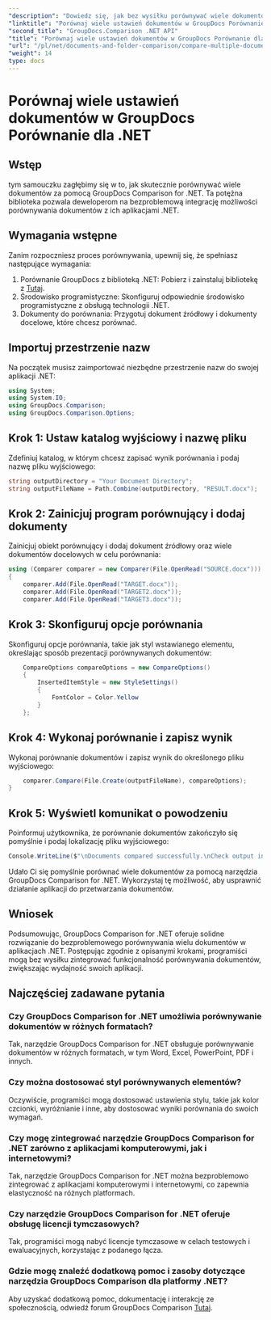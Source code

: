```yaml
---
"description": "Dowiedz się, jak bez wysiłku porównywać wiele dokumentów za pomocą GroupDocs Comparison for .NET. Postępuj zgodnie z naszym przewodnikiem krok po kroku, aby płynnie przetwarzać dokumenty."
"linktitle": "Porównaj wiele ustawień dokumentów w GroupDocs Porównanie dla .NET"
"second_title": "GroupDocs.Comparison .NET API"
"title": "Porównaj wiele ustawień dokumentów w GroupDocs Porównanie dla .NET"
"url": "/pl/net/documents-and-folder-comparison/compare-multiple-documents-settings-dotnet/"
"weight": 14
type: docs
---
```

# Porównaj wiele ustawień dokumentów w GroupDocs Porównanie dla .NET

## Wstęp
tym samouczku zagłębimy się w to, jak skutecznie porównywać wiele dokumentów za pomocą GroupDocs Comparison for .NET. Ta potężna biblioteka pozwala deweloperom na bezproblemową integrację możliwości porównywania dokumentów z ich aplikacjami .NET.
## Wymagania wstępne
Zanim rozpoczniesz proces porównywania, upewnij się, że spełniasz następujące wymagania:
1. Porównanie GroupDocs z biblioteką .NET: Pobierz i zainstaluj bibliotekę z [Tutaj](https://releases.groupdocs.com/comparison/net/).
2. Środowisko programistyczne: Skonfiguruj odpowiednie środowisko programistyczne z obsługą technologii .NET.
3. Dokumenty do porównania: Przygotuj dokument źródłowy i dokumenty docelowe, które chcesz porównać.

## Importuj przestrzenie nazw
Na początek musisz zaimportować niezbędne przestrzenie nazw do swojej aplikacji .NET:
```csharp
using System;
using System.IO;
using GroupDocs.Comparison;
using GroupDocs.Comparison.Options;
```
## Krok 1: Ustaw katalog wyjściowy i nazwę pliku
Zdefiniuj katalog, w którym chcesz zapisać wynik porównania i podaj nazwę pliku wyjściowego:
```csharp
string outputDirectory = "Your Document Directory";
string outputFileName = Path.Combine(outputDirectory, "RESULT.docx");
```
## Krok 2: Zainicjuj program porównujący i dodaj dokumenty
Zainicjuj obiekt porównujący i dodaj dokument źródłowy oraz wiele dokumentów docelowych w celu porównania:
```csharp
using (Comparer comparer = new Comparer(File.OpenRead("SOURCE.docx")))
{
    comparer.Add(File.OpenRead("TARGET.docx"));
    comparer.Add(File.OpenRead("TARGET2.docx"));
    comparer.Add(File.OpenRead("TARGET3.docx"));
```
## Krok 3: Skonfiguruj opcje porównania
Skonfiguruj opcje porównania, takie jak styl wstawianego elementu, określając sposób prezentacji porównywanych dokumentów:
```csharp
    CompareOptions compareOptions = new CompareOptions()
    {
        InsertedItemStyle = new StyleSettings()
        {
            FontColor = Color.Yellow
        }
    };
```
## Krok 4: Wykonaj porównanie i zapisz wynik
Wykonaj porównanie dokumentów i zapisz wynik do określonego pliku wyjściowego:
```csharp
    comparer.Compare(File.Create(outputFileName), compareOptions);
}
```
## Krok 5: Wyświetl komunikat o powodzeniu
Poinformuj użytkownika, że porównanie dokumentów zakończyło się pomyślnie i podaj lokalizację pliku wyjściowego:
```csharp
Console.WriteLine($"\nDocuments compared successfully.\nCheck output in {outputDirectory}.");
```
Udało Ci się pomyślnie porównać wiele dokumentów za pomocą narzędzia GroupDocs Comparison for .NET. Wykorzystaj tę możliwość, aby usprawnić działanie aplikacji do przetwarzania dokumentów.

## Wniosek
Podsumowując, GroupDocs Comparison for .NET oferuje solidne rozwiązanie do bezproblemowego porównywania wielu dokumentów w aplikacjach .NET. Postępując zgodnie z opisanymi krokami, programiści mogą bez wysiłku zintegrować funkcjonalność porównywania dokumentów, zwiększając wydajność swoich aplikacji.
## Najczęściej zadawane pytania
### Czy GroupDocs Comparison for .NET umożliwia porównywanie dokumentów w różnych formatach?
Tak, narzędzie GroupDocs Comparison for .NET obsługuje porównywanie dokumentów w różnych formatach, w tym Word, Excel, PowerPoint, PDF i innych.
### Czy można dostosować styl porównywanych elementów?
Oczywiście, programiści mogą dostosować ustawienia stylu, takie jak kolor czcionki, wyróżnianie i inne, aby dostosować wyniki porównania do swoich wymagań.
### Czy mogę zintegrować narzędzie GroupDocs Comparison for .NET zarówno z aplikacjami komputerowymi, jak i internetowymi?
Tak, narzędzie GroupDocs Comparison for .NET można bezproblemowo zintegrować z aplikacjami komputerowymi i internetowymi, co zapewnia elastyczność na różnych platformach.
### Czy narzędzie GroupDocs Comparison for .NET oferuje obsługę licencji tymczasowych?
Tak, programiści mogą nabyć licencje tymczasowe w celach testowych i ewaluacyjnych, korzystając z podanego łącza.
### Gdzie mogę znaleźć dodatkową pomoc i zasoby dotyczące narzędzia GroupDocs Comparison dla platformy .NET?
Aby uzyskać dodatkową pomoc, dokumentację i interakcję ze społecznością, odwiedź forum GroupDocs Comparison [Tutaj](https://forum.groupdocs.com/c/comparison/12).